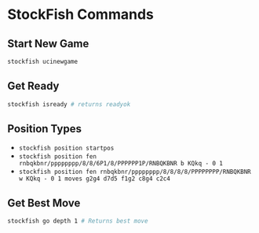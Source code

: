 # StockFish Commands
## Start New Game
```bash
stockfish ucinewgame
```
## Get Ready
```bash
stockfish isready # returns readyok
```

## Position Types
+ ```stockfish position startpos```
+ ```stockfish position fen rnbqkbnr/pppppppp/8/8/6P1/8/PPPPPP1P/RNBQKBNR b KQkq - 0 1```
+ ```stockfish position fen rnbqkbnr/pppppppp/8/8/8/8/PPPPPPPP/RNBQKBNR w KQkq - 0 1 moves g2g4 d7d5 f1g2 c8g4 c2c4```

## Get Best Move
```bash
stockfish go depth 1 # Returns best move
```
